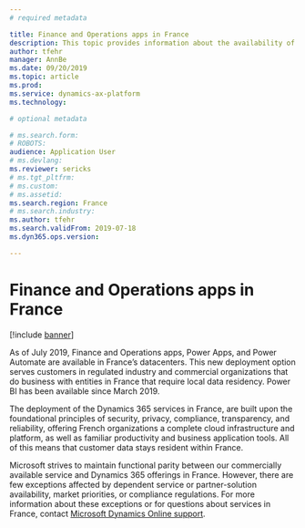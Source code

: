 ```yaml
---
# required metadata

title: Finance and Operations apps in France
description: This topic provides information about the availability of Finance and Operations apps in France's data centers.
author: tfehr
manager: AnnBe
ms.date: 09/20/2019
ms.topic: article
ms.prod: 
ms.service: dynamics-ax-platform
ms.technology: 

# optional metadata

# ms.search.form: 
# ROBOTS: 
audience: Application User
# ms.devlang: 
ms.reviewer: sericks
# ms.tgt_pltfrm: 
# ms.custom: 
# ms.assetid: 
ms.search.region: France
# ms.search.industry: 
ms.author: tfehr
ms.search.validFrom: 2019-07-18
ms.dyn365.ops.version:  

---
```


# Finance and Operations apps in France

[!include [banner](../includes/banner.md)]

As of July 2019, Finance and Operations apps, Power Apps, and Power Automate are available in France’s datacenters. This new deployment option serves customers in regulated industry and commercial organizations that do business with entities in France that require local data residency. Power BI has been available since March 2019.

The deployment of the Dynamics 365 services in France, are built upon the foundational principles of security, privacy, compliance, transparency, and reliability, offering French organizations a complete cloud infrastructure and platform, as well as familiar productivity and business application tools. All of this means that customer data stays resident within France.

Microsoft strives to maintain functional parity between our commercially available service and Dynamics 365 offerings in France. However, there are few exceptions affected by dependent service or partner-solution availability, market priorities, or compliance regulations. For more information about these exceptions or for questions about services in France, contact [Microsoft Dynamics Online support](https://dynamics.microsoft.com/support/).
